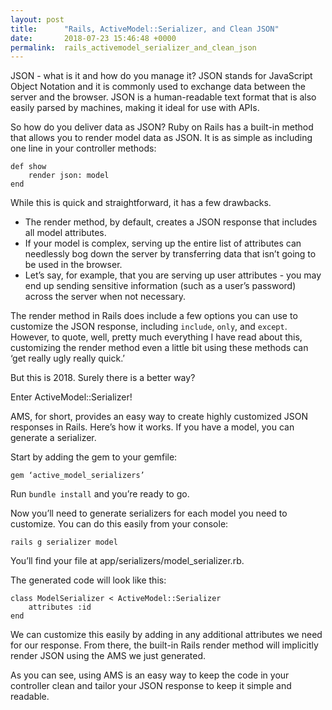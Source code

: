 ```yaml
---
layout: post
title:      "Rails, ActiveModel::Serializer, and Clean JSON"
date:       2018-07-23 15:46:48 +0000
permalink:  rails_activemodel_serializer_and_clean_json
---
```



JSON - what is it and how do you manage it? JSON stands for JavaScript Object Notation and it is commonly used to exchange data between the server and the browser. JSON is a human-readable text format that is also easily parsed by machines, making it ideal for use with APIs. 

So how do you deliver data as JSON? Ruby on Rails has a built-in method that allows you to render model data as JSON. It is as simple as including one line in your controller methods: 

```
def show
    render json: model
end
```

While this is quick and straightforward, it has a few drawbacks. 

- The render method, by default, creates a JSON response that includes all model attributes. 
- If your model is complex, serving up the entire list of attributes can needlessly bog down the server by transferring data that isn’t going to be used in the browser. 
- Let’s say, for example, that you are serving up user attributes - you may end up sending sensitive information (such as a user’s password) across the server when not necessary. 

The render method in Rails does include a few options you can use to customize the JSON response, including `include`, `only`, and `except`. However, to quote, well, pretty much everything I have read about this, customizing the render method even a little bit using these methods can ‘get really ugly really quick.’ 

But this is 2018. Surely there is a better way?

Enter ActiveModel::Serializer!

AMS, for short, provides an easy way to create highly customized JSON responses in Rails. Here’s how it works. If you have a model, you can generate a serializer. 

Start by adding the gem to your gemfile: 

`gem ‘active_model_serializers’`

Run `bundle install` and you’re ready to go. 

Now you’ll need to generate serializers for each model you need to customize. You can do this easily from your console: 

`rails g serializer model `

You’ll find your file at app/serializers/model_serializer.rb. 

The generated code will look like this: 

```
class ModelSerializer < ActiveModel::Serializer
	attributes :id
end
```

We can customize this easily by adding in any additional attributes we need for our response. From there, the built-in Rails render method will implicitly render JSON using the AMS we just generated. 

As you can see, using AMS is an easy way to keep the code in your controller clean and tailor your JSON response to keep it simple and readable.

